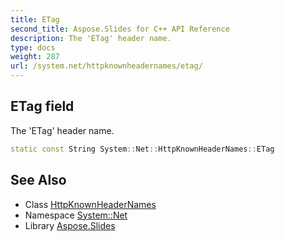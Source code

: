 ```yaml
---
title: ETag
second_title: Aspose.Slides for C++ API Reference
description: The 'ETag' header name.
type: docs
weight: 287
url: /system.net/httpknownheadernames/etag/
---
```

## ETag field


The 'ETag' header name.

```cpp
static const String System::Net::HttpKnownHeaderNames::ETag
```

## See Also

* Class [HttpKnownHeaderNames](../)
* Namespace [System::Net](../../)
* Library [Aspose.Slides](../../../)